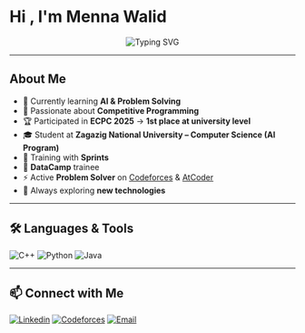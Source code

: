 # Hi , I'm Menna Walid  

<p align="center">
  <img src="https://readme-typing-svg.herokuapp.com?font=Fira+Code&size=28&duration=3000&pause=1000&color=F75C7E&center=true&vCenter=true&width=800&lines=✨+Problem+Solving+%26+AI+Enthusiast+✨" alt="Typing SVG" />
</p>



---

##  About Me
- 📖 Currently learning **AI & Problem Solving**  
- 🧩 Passionate about **Competitive Programming**  
- 🏆 Participated in **ECPC 2025** → **1st place at university level**  
- 🎓 Student at **Zagazig National University – Computer Science (AI Program)**  
- 🚀 Training with **Sprints**  
- 🎯 **DataCamp**  trainee
- ⚡ Active **Problem Solver** on [Codeforces](https://codeforces.com/profile/menna_walid105) & [AtCoder](https://atcoder.jp/users/menna_walid105)  
- 🌟 Always exploring **new technologies**  

---

## 🛠️ Languages & Tools
![C++](https://img.shields.io/badge/C++-00599C?style=for-the-badge&logo=c%2b%2b&logoColor=white)
![Python](https://img.shields.io/badge/Python-3776AB?style=for-the-badge&logo=python&logoColor=white)
![Java](https://img.shields.io/badge/Java-007396?style=for-the-badge&logo=java&logoColor=white)

---

## 📫 Connect with Me
[![Linkedin](https://img.shields.io/badge/LinkedIn-blue?style=for-the-badge&logo=linkedin)](https://www.linkedin.com/in/menna-walid-5b9379328/)
[![Codeforces](https://img.shields.io/badge/Codeforces-orange?style=for-the-badge&logo=codeforces&logoColor=white)](https://codeforces.com/profile/menna_walid105) 
[![Email](https://img.shields.io/badge/Email-D14836?style=for-the-badge&logo=gmail&logoColor=white)](mennawalid1244@gmail.com) 
